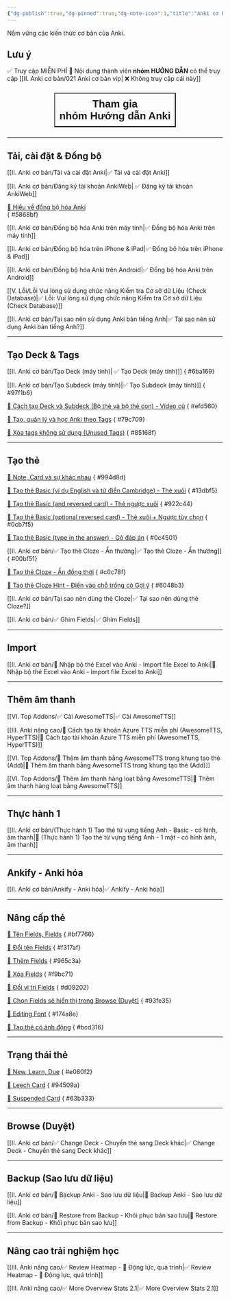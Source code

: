 ```yaml
---
{"dg-publish":true,"dg-pinned":true,"dg-note-icon":1,"title":"Anki cơ bản","permalink":"/ii-anki-co-ban/020-anki-co-ban/","pinned":true,"dgPassFrontmatter":true}
---
```


Nắm vững các kiến thức cơ bản của Anki.

## Lưu ý

✅ Truy cập MIỄN PHÍ
👑 Nội dung thành viên **nhóm HƯỚNG DẪN** có thể truy cập
[[II. Anki cơ bản/021 Anki cơ bản vip\| ❌ Không truy cập cái này]]

<div style="display: flex; flex-direction: column; align-items: center; cursor: pointer;">
  <a href="https://hocanki.com/tham-gia-nhom-huong-dan-anki/" target="_blank">
    <button style="font-size: 24px; padding: 10px; margin: 10px 0; background: var(--text-accent); font-weight: 600; color: var(--text-on-accent); height: 100%; width-max:90%;">Tham gia<br>nhóm Hướng dẫn Anki</button>
  </a>
</div>

___
## Tải, cài đặt & Đồng bộ

[[II. Anki cơ bản/Tải và cài đặt Anki\|✅ Tải và cài đặt Anki]]

[[II. Anki cơ bản/Đăng ký tài khoản AnkiWeb\| ✅ Đăng ký tài khoản AnkiWeb]] 

[👑 Hiểu về đồng bộ hóa Anki](https://www.facebook.com/groups/ankikhoa2/posts/656841203164849/)  
{ #5868bf}


[[II. Anki cơ bản/Đồng bộ hóa Anki trên máy tính\|✅ Đồng bộ hóa Anki trên máy tính]]

[[II. Anki cơ bản/Đồng bộ hóa trên iPhone & iPad\|✅ Đồng bộ hóa trên iPhone & iPad]]

[[II. Anki cơ bản/Đồng bộ hóa Anki trên Android\|✅ Đồng bộ hóa Anki trên Android]]

[[V. Lỗi/Lỗi Vui lòng sử dụng chức năng Kiểm tra Cơ sở dữ Liệu (Check Database)\|✅ Lỗi: Vui lòng sử dụng chức năng Kiểm tra Cơ sở dữ Liệu (Check Database)]]

[[II. Anki cơ bản/Tại sao nên sử dụng Anki bản tiếng Anh\|✅ Tại sao nên sử dụng Anki bản tiếng Anh?]]

---

## Tạo Deck & Tags

[[II. Anki cơ bản/Tạo Deck (máy tính)\| ✅ Tạo Deck (máy tính)]]
{ #6ba169}


[[II. Anki cơ bản/Tạo Subdeck (máy tính)\|✅ Tạo Subdeck (máy tính)]]
{ #97f1b6}


[👑 Cách tạo Deck và Subdeck (Bộ thẻ và bộ thẻ con) - Video cũ](https://www.facebook.com/100006970567626/videos/948967736190048/) 
{ #efd560}


[👑 Tạo, quản lý và học Anki theo Tags](https://www.facebook.com/100006970567626/videos/1735576880208862/) 
{ #79c709}


[👑 Xóa tags không sử dụng (Unused Tags)](https://www.facebook.com/groups/ankikhoa2/posts/658428619672774/)
{ #85168f}


---

## Tạo thẻ

[👑 Note, Card và sự khác nhau](https://www.facebook.com/groups/ankikhoa2/posts/658651092983860/)
{ #994d8d}


[👑 Tạo thẻ Basic (ví dụ English và từ điển Cambridge) - Thẻ xuôi](https://www.facebook.com/100006970567626/videos/270185489085121/)
{ #13dbf5}


[👑 Tạo thẻ Basic (and reversed card) - Thẻ ngược xuôi](https://www.facebook.com/100006970567626/videos/307515391787740/)
{ #922c44}


[👑 Tạo thẻ Basic (optional reversed card) - Thẻ xuôi + Ngược tùy chọn](https://www.facebook.com/100006970567626/videos/588292580172236/)
{ #0cb7f5}


[👑 Tạo thẻ Basic (type in the answer) - Gõ đáp án](https://www.facebook.com/100006970567626/videos/251641787687604/)
{ #0c4501}


[[II. Anki cơ bản/✅ Tạo thẻ Cloze - Ẩn thường\|✅ Tạo thẻ Cloze - Ẩn thường]]
{ #00bf51}


[👑 Tạo thẻ Cloze - Ẩn đồng thời](https://www.facebook.com/groups/ankikhoa2/permalink/660008729514763/)
{ #c0c78f}


[👑 Tạo thẻ Cloze Hint - Điền vào chỗ trống có Gợi ý](https://www.facebook.com/100006970567626/videos/2561178154045207/)
{ #6048b3}


[[II. Anki cơ bản/Tại sao nên dùng thẻ Cloze\|✅ Tại sao nên dùng thẻ Cloze?]]

[[II. Anki cơ bản/✅ Ghim Fields\|✅ Ghim Fields]]

---

## Import

[[II. Anki cơ bản/👑 Nhập bộ thẻ Excel vào Anki - Import file Excel to Anki\|👑 Nhập bộ thẻ Excel vào Anki - Import file Excel to Anki]]

---

## Thêm âm thanh

[[VI. Top Addons/✅ Cài AwesomeTTS\|✅ Cài AwesomeTTS]]

[[III. Anki nâng cao/👑 Cách tạo tài khoản Azure TTS miễn phí (AwesomeTTS, HyperTTS)\|👑 Cách tạo tài khoản Azure TTS miễn phí (AwesomeTTS, HyperTTS)]]

[[VI. Top Addons/👑 Thêm âm thanh bằng AwesomeTTS trong khung tạo thẻ (Add)\|👑 Thêm âm thanh bằng AwesomeTTS trong khung tạo thẻ (Add)]]

[[VI. Top Addons/👑 Thêm âm thanh hàng loạt bằng AwesomeTTS\|👑 Thêm âm thanh hàng loạt bằng AwesomeTTS]]

---

## Thực hành 1

[[II. Anki cơ bản/(Thực hành 1) Tạo thẻ từ vựng tiếng Anh - Basic - có hình, âm thanh\|👑 (Thực hành 1) Tạo thẻ từ vựng tiếng Anh - 1 mặt - có hình ảnh, âm thanh]]

---

## Ankify - Anki hóa

[[II. Anki cơ bản/Ankify - Anki hóa\|✅ Ankify - Anki hóa]]

---

## Nâng cấp thẻ

[👑 Tên Fields, Fields](https://www.facebook.com/groups/ankikhoa2/posts/659349429580693/)
{ #bf7766}


[👑 Đổi tên Fields](https://www.facebook.com/100006970567626/videos/6386729764755310/)
{ #f317af}


[👑 Thêm Fields](https://www.facebook.com/100006970567626/videos/610376627914331/)
{ #965c3a}


[👑 Xóa Fields](https://www.facebook.com/100006970567626/videos/1460259781398928/)
{ #f9bc71}


[👑 Đổi vị trí Fields](https://www.facebook.com/100006970567626/videos/996737118425945/)
{ #d09202}


[👑 Chọn Fields sẽ hiển thị trong Browse (Duyệt)](https://www.facebook.com/100006970567626/videos/1115800266045956/)
{ #93fe35}


[👑 Editing Font](https://www.facebook.com/100006970567626/videos/191653610560528/)
{ #174a8e}


[👑 Tạo thẻ có ảnh động](https://www.facebook.com/groups/ankikhoa2/posts/657978433051126/)
{ #bcd316}


---

## Trạng thái thẻ

[👑 New, Learn, Due](https://www.facebook.com/100006970567626/videos/6380549382011532/)
{ #e080f2}


[👑 Leech Card](https://www.facebook.com/100006970567626/videos/3522266851347838/)
{ #94509a}


[👑 Suspended Card](https://www.facebook.com/100006970567626/videos/1013283566338415/)
{ #63b333}


---

## Browse (Duyệt)

[[II. Anki cơ bản/✅ Change Deck - Chuyển thẻ sang Deck khác\|✅ Change Deck - Chuyển thẻ sang Deck khác]]

---

## Backup (Sao lưu dữ liệu)

[[II. Anki cơ bản/👑 Backup Anki - Sao lưu dữ liệu\|👑 Backup Anki - Sao lưu dữ liệu]]

[[II. Anki cơ bản/👑 Restore from Backup - Khôi phục bản sao lưu\|👑 Restore from Backup - Khôi phục bản sao lưu]]

---

## Nâng cao trải nghiệm học

[[III. Anki nâng cao/✅ Review Heatmap - 💪 Động lực, quá trình\|✅ Review Heatmap - 💪 Động lực, quá trình]]

[[III. Anki nâng cao/✅ More Overview Stats 2.1\|✅ More Overview Stats 2.1]]